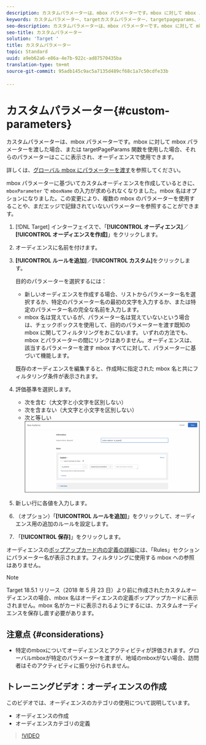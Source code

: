 ```yaml
---
description: カスタムパラメーターは、mbox パラメーターです。mbox に対して mbox パラメーターを渡した場合、または targetPageParams 関数を使用した場合、それらのパラメーターはここに表示され、オーディエンスで使用できます。
keywords: カスタムパラメーター、targetカスタムパラメーター、targetpageparams、ターゲットmboxパラメーター
seo-description: カスタムパラメーターは、mbox パラメーターです。mbox に対して mbox パラメーターを渡した場合、または targetPageParams 関数を使用した場合、それらのパラメーターはここに表示され、オーディエンスで使用できます。
seo-title: カスタムパラメーター
solution: 'Target '
title: カスタムパラメーター
topic: Standard
uuid: a9eb62a6-e86a-4e7b-922c-ad87570435ba
translation-type: tm+mt
source-git-commit: 95adb145c9ac5a7135d489cf68c1a7c50cdfe33b

---
```



# カスタムパラメーター{#custom-parameters}

カスタムパラメーターは、mbox パラメーターです。mbox に対して mbox パラメーターを渡した場合、または targetPageParams 関数を使用した場合、それらのパラメーターはここに表示され、オーディエンスで使用できます。

詳しくは、[グローバル mbox にパラメーターを渡す](https://marketing.adobe.com/resources/help/en_US/target/ov/c_pass_parameters_to_global_mbox.html)を参照してください。

mbox パラメーターに基づいてカスタムオーディエンスを作成しているときに、`mboxParameter` で `mboxName` の入力が求められなくなりました。mbox 名はオプションになりました。この変更により、複数の mbox のパラメーターを使用することや、まだエッジで記録されていないパラメーターを参照することができます。

1. [!DNL Target] インターフェイスで、「**[!UICONTROL オーディエンス]**／**[!UICONTROL オーディエンスを作成]**」をクリックします。
1. オーディエンスに名前を付けます。
1. **[!UICONTROL ルールを追加]**／**[!UICONTROL カスタム]**&#x200B;をクリックします。

   目的のパラメーターを選択するには：

   * 新しいオーディエンスを作成する場合、リストからパラメーター名を選択するか、特定のパラメーター名の最初の文字を入力するか、または特定のパラメーター名の完全な名前を入力します。
   * mbox 名は覚えているが、パラメーター名は覚えていないという場合は、チェックボックスを使用して、目的のパラメーターを渡す既知の mbox に関してフィルタリングをおこないます。
   いずれの方法でも、mbox とパラメーターの間にリンクはありません。オーディエンスは、該当するパラメーターを渡す mbox すべてに対して、パラメーターに基づいて機能します。

   既存のオーディエンスを編集すると、作成時に指定された mbox 名と共にフィルタリング条件が表示されます。

1. 評価基準を選択します。

   * 次を含む（大文字と小文字を区別しない）
   * 次を含まない（大文字と小文字を区別しない）
   * 次と等しい
   ![カスタムパラメーターオーディエンス](/help/c-target/c-audiences/c-target-rules/assets/custom.png)

1. 新しい行に各値を入力します。
1. （オプション）「**[!UICONTROL ルールを追加]**」をクリックして、オーディエンス用の追加のルールを設定します。
1. 「**[!UICONTROL 保存]**」をクリックします。

オーディエンスの[ポップアップカード内の定義の詳細](../../../c-target/c-audiences/audiences.md#section_11B9C4A777E14D36BA1E925021945780)には、「Rules」セクションにパラメーター名が表示されます。フィルタリングに使用する mbox への参照はありません。

>[!NOTE]
>
>Target 18.5.1 リリース（2018 年 5 月 23 日）より前に作成されたカスタムオーディエンスの場合、mbox 名はオーディエンスの定義ポップアップカードに表示されません。mbox 名がカードに表示されるようにするには、カスタムオーディエンスを保存し直す必要があります。

## 注意点 {#considerations}

* 特定のmboxについてオーディエンスとアクティビティが評価されます。グローバルmboxが特定のパラメーターを渡すが、地域のmboxがない場合、訪問者はそのアクティビティに振り分けられません。

## トレーニングビデオ：オーディエンスの作成

このビデオでは、オーディエンスのカテゴリの使用について説明しています。

* オーディエンスの作成
* オーディエンスカテゴリの定義

>[!VIDEO](https://video.tv.adobe.com/v/17392?captions=jpn)